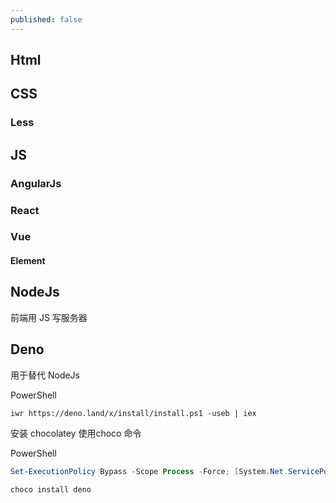```yaml
---
published: false
---
```


## Html
## CSS
### Less
## JS
### AngularJs
### React
### Vue
#### Element


## NodeJs
前端用 JS 写服务器
## Deno
用于替代 NodeJs 


PowerShell
```
iwr https://deno.land/x/install/install.ps1 -useb | iex
```

安装 chocolatey 使用choco 命令

PowerShell
```PowerShell
Set-ExecutionPolicy Bypass -Scope Process -Force; [System.Net.ServicePointManager]::SecurityProtocol = [System.Net.ServicePointManager]::SecurityProtocol -bor 3072; iex ((New-Object System.Net.WebClient).DownloadString('https://community.chocolatey.org/install.ps1'))
```

```
choco install deno
```

